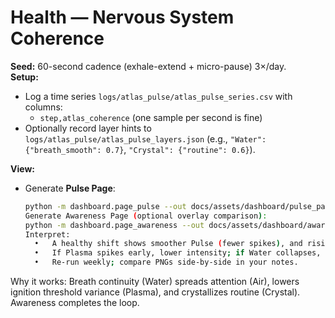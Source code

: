 # Health — Nervous System Coherence

**Seed:** 60-second cadence (exhale-extend + micro-pause) 3×/day.  
**Setup:**
- Log a time series `logs/atlas_pulse/atlas_pulse_series.csv` with columns:
  - `step,atlas_coherence` (one sample per second is fine)
- Optionally record layer hints to `logs/atlas_pulse/atlas_pulse_layers.json`
  (e.g., `"Water": {"breath_smooth": 0.7}`, `"Crystal": {"routine": 0.6}`).

**View:**
- Generate **Pulse Page**:  
  ```bash
  python -m dashboard.page_pulse --out docs/assets/dashboard/pulse_page.png
  Generate Awareness Page (optional overlay comparison):
  python -m dashboard.page_awareness --out docs/assets/dashboard/awareness_page.png
  Interpret:
	•	A healthy shift shows smoother Pulse (fewer spikes), and rising Crystal contribution.
	•	If Plasma spikes early, lower intensity; if Water collapses, shorten sessions.
	•	Re-run weekly; compare PNGs side-by-side in your notes.

Why it works:
Breath continuity (Water) spreads attention (Air), lowers ignition threshold variance (Plasma), and crystallizes routine (Crystal).
Awareness completes the loop.
